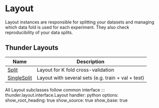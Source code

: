 # Layout

Layout instances are responsible for splitting your datasets and managing
which data fold is used for each experiment.
They also check reproducibility of your data splits.

## Thunder Layouts

| Name                                                      | Description                                        |
|-----------------------------------------------------------|----------------------------------------------------|
| [Split](./splits/#thunder.layout.split.Split)             | Layout for K fold cross-validation                 |
| [SingleSplit](./splits/#thunder.layout.split.SingleSplit) | Layout with several sets (e.g. train + val + test) |


All Layout subclasses follow common interface
::: thunder.layout.interface.Layout
    handler: python
    options:
      show_root_heading: true
      show_source: true
      show_base: true
